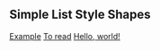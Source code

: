 ## Simple List Style Shapes

[Example](https://codepen.io/viktor-zhilyayev/pen/WNMWGMR)
[To read](https://css-tricks.com/almanac/properties/l/list-style/)
<a href="http://example.com/" target="_blank">Hello, world!</a>
